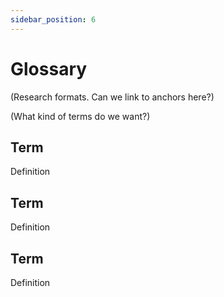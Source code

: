 ```yaml
---
sidebar_position: 6
---
```


# Glossary

(Research formats. Can we link to anchors here?)

(What kind of terms do we want?)

## Term
Definition

## Term
Definition

## Term
Definition
